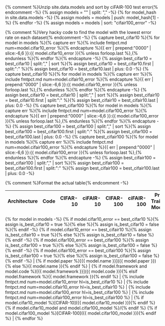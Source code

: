 {% comment %}Unzip site.data.models and sort by ciFAIR-100 test error{% endcomment -%}
{% assign models = "" | split: "," -%}
{% for model_hash in site.data.models -%}
{% assign models = models | push: model_hash[1] -%}
{% endfor -%}
{% assign models = models | sort: "cifair100_error" -%}

{% comment %}Very hacky code to find the model with the lowest error rate on each dataset{% endcomment -%}
{% capture best_cifar10 %}{% for model in models %}{% capture err %}{% include fmtpct.md num=model.cifar10_error %}{% endcapture %}{{ err | prepend:"0000" | slice:-6,6 }}:{{ model.cifar10_error }}{% unless forloop.last %},{% endunless %}{% endfor %}{% endcapture -%}
{% assign best_cifar10 = best_cifar10 | split:"," | sort %}{% assign best_cifar10 = best_cifar10.first | split:":" %}{% assign best_cifar10 = best_cifar10.last | plus: 0.0 -%}
{% capture best_cifair10 %}{% for model in models %}{% capture err %}{% include fmtpct.md num=model.cifair10_error %}{% endcapture %}{{ err | prepend:"0000" | slice:-6,6 }}:{{ model.cifair10_error }}{% unless forloop.last %},{% endunless %}{% endfor %}{% endcapture -%}
{% assign best_cifair10 = best_cifair10 | split:"," | sort %}{% assign best_cifair10 = best_cifair10.first | split:":" %}{% assign best_cifair10 = best_cifair10.last | plus: 0.0 -%}
{% capture best_cifar100 %}{% for model in models %}{% capture err %}{% include fmtpct.md num=model.cifar100_error %}{% endcapture %}{{ err | prepend:"0000" | slice:-6,6 }}:{{ model.cifar100_error }}{% unless forloop.last %},{% endunless %}{% endfor %}{% endcapture -%}
{% assign best_cifar100 = best_cifar100 | split:"," | sort %}{% assign best_cifar100 = best_cifar100.first | split:":" %}{% assign best_cifar100 = best_cifar100.last | plus: 0.0 -%}
{% capture best_cifair100 %}{% for model in models %}{% capture err %}{% include fmtpct.md num=model.cifair100_error %}{% endcapture %}{{ err | prepend:"0000" | slice:-6,6 }}:{{ model.cifair100_error }}{% unless forloop.last %},{% endunless %}{% endfor %}{% endcapture -%}
{% assign best_cifair100 = best_cifair100 | split:"," | sort %}{% assign best_cifair100 = best_cifair100.first | split:":" %}{% assign best_cifair100 = best_cifair100.last | plus: 0.0 -%}

{% comment %}Format the actual table{% endcomment -%}

| Architecture | Code | CIFAR-10 | ciFAIR-10 | CIFAR-100 | ciFAIR-100 | Pre-Trained Models |
|--------------|------|---------:|----------:|----------:|-----------:|--------------------|
{% for model in models -%}
{% if model.cifar10_error == best_cifar10 %}{% assign is_best_cifar10 = true %}{% else %}{% assign is_best_cifar10 = false %}{% endif -%}
{% if model.cifair10_error == best_cifair10 %}{% assign is_best_cifair10 = true %}{% else %}{% assign is_best_cifair10 = false %}{% endif -%}
{% if model.cifar100_error == best_cifar100 %}{% assign is_best_cifar100 = true %}{% else %}{% assign is_best_cifar100 = false %}{% endif -%}
{% if model.cifair100_error == best_cifair100 %}{% assign is_best_cifair100 = true %}{% else %}{% assign is_best_cifair100 = false %}{% endif -%}
| {% if model.paper %}[{{ model.name }}]({{ model.paper }}){% else %}{{ model.name }}{% endif %} | {% if model.framework and model.code %}[{{ model.framework }}]({{ model.code }}){% elsif model.framework %}{{ model.framework }}{% endif %} | {% include fmtpct.md num=model.cifar10_error hl=is_best_cifar10 %} | {% include fmtpct.md num=model.cifair10_error hl=is_best_cifair10 %} | {% include fmtpct.md num=model.cifar100_error hl=is_best_cifar100 %} | {% include fmtpct.md num=model.cifair100_error hl=is_best_cifair100 %} | {% if model.cifar10_model %}[CIFAR-10]({{ model.cifar10_model }}){% endif %} {% if model.cifar10_model and model.cifar100_model %}/{% endif %} {% if model.cifar100_model %}[CIFAR-100]({{ model.cifar100_model }}){% endif %} |
{% endfor %}